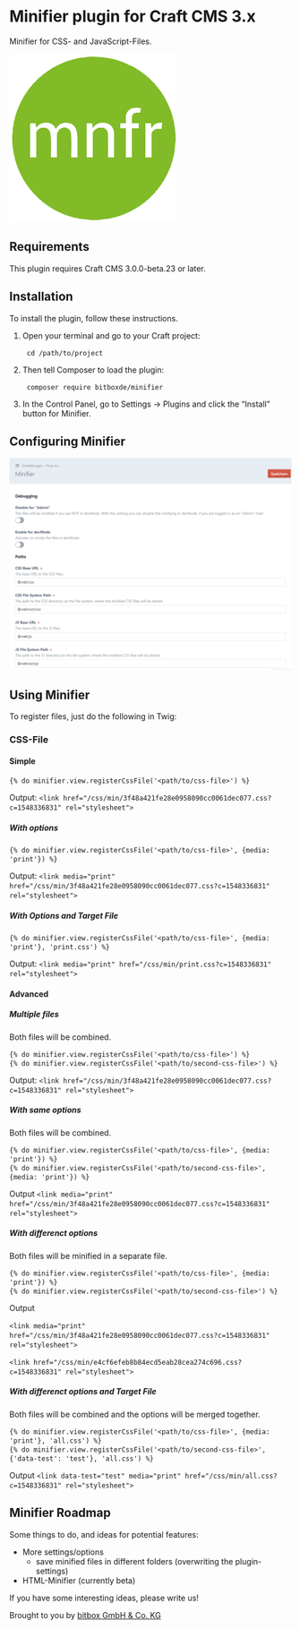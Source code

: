 # Minifier plugin for Craft CMS 3.x

Minifier for CSS- and JavaScript-Files.

![Screenshot](resources/img/plugin-logo.png)

## Requirements

This plugin requires Craft CMS 3.0.0-beta.23 or later.

## Installation

To install the plugin, follow these instructions.

1. Open your terminal and go to your Craft project:

        cd /path/to/project

2. Then tell Composer to load the plugin:

        composer require bitboxde/minifier

3. In the Control Panel, go to Settings → Plugins and click the “Install” button for Minifier.

## Configuring Minifier

![Screenshot](resources/img/screenshot-settings.png)

## Using Minifier

To register files, just do the following in Twig:

### CSS-File

#### Simple

    {% do minifier.view.registerCssFile('<path/to/css-file>') %}

Output: `<link href="/css/min/3f48a421fe28e0958090cc0061dec077.css?c=1548336831" rel="stylesheet">`

##### With options
    {% do minifier.view.registerCssFile('<path/to/css-file>', {media: 'print'}) %}
        
Output: `<link media="print" href="/css/min/3f48a421fe28e0958090cc0061dec077.css?c=1548336831" rel="stylesheet">`
        
##### With Options and Target File
    {% do minifier.view.registerCssFile('<path/to/css-file>', {media: 'print'}, 'print.css') %}
        
Output: `<link media="print" href="/css/min/print.css?c=1548336831" rel="stylesheet">`
        

#### Advanced

##### Multiple files
Both files will be combined.

    {% do minifier.view.registerCssFile('<path/to/css-file>') %}
    {% do minifier.view.registerCssFile('<path/to/second-css-file>') %}

Output: `<link href="/css/min/3f48a421fe28e0958090cc0061dec077.css?c=1548336831" rel="stylesheet">`

##### With same options
Both files will be combined.
        
    {% do minifier.view.registerCssFile('<path/to/css-file>', {media: 'print'}) %}
    {% do minifier.view.registerCssFile('<path/to/second-css-file>', {media: 'print'}) %}

Output `<link media="print" href="/css/min/3f48a421fe28e0958090cc0061dec077.css?c=1548336831" rel="stylesheet">`

##### With differenct options
Both files will be minified in a separate file.
        
    {% do minifier.view.registerCssFile('<path/to/css-file>', {media: 'print'}) %}
    {% do minifier.view.registerCssFile('<path/to/second-css-file>') %}

Output

`<link media="print" href="/css/min/3f48a421fe28e0958090cc0061dec077.css?c=1548336831" rel="stylesheet">`

`<link href="/css/min/e4cf6efeb8b84ecd5eab28cea274c696.css?c=1548336831" rel="stylesheet">`

##### With differenct options and Target File
Both files will be combined and the options will be merged together.
        
    {% do minifier.view.registerCssFile('<path/to/css-file>', {media: 'print'}, 'all.css') %}
    {% do minifier.view.registerCssFile('<path/to/second-css-file>', {'data-test': 'test'}, 'all.css') %}

Output `<link data-test="test" media="print" href="/css/min/all.css?c=1548336831" rel="stylesheet">`


## Minifier Roadmap

Some things to do, and ideas for potential features:

* More settings/options
  * save minified files in different folders (overwriting the plugin-settings)
* HTML-Minifier (currently beta)

If you have some interesting ideas, please write us!

Brought to you by [bitbox GmbH & Co. KG](https://www.bitbox.de)
